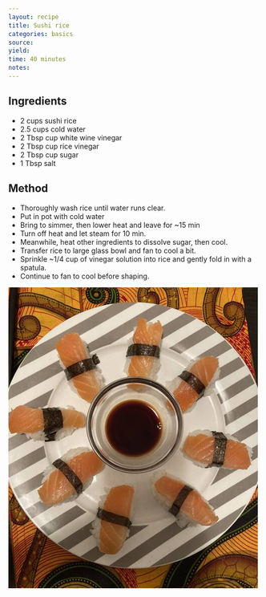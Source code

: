 ```yaml
---
layout: recipe
title: Sushi rice
categories: basics
source:
yield:
time: 40 minutes
notes:
---
```


## Ingredients
- 2 cups sushi rice
- 2.5 cups cold water
- 2 Tbsp cup white wine vinegar
- 2 Tbsp cup rice vinegar
- 2 Tbsp cup sugar
- 1 Tbsp salt

## Method
- Thoroughly wash rice until water runs clear.
- Put in pot with cold water
- Bring to simmer, then lower heat and leave for ~15 min
- Turn off heat and let steam for 10 min.
- Meanwhile, heat other ingredients to dissolve sugar, then cool.
- Transfer rice to large glass bowl and fan to cool a bit.
- Sprinkle ~1/4 cup of vinegar solution into rice and gently fold in with a spatula.
- Continue to fan to cool before shaping.

![recipe-photo](/images/sushi-rice.jpg)
